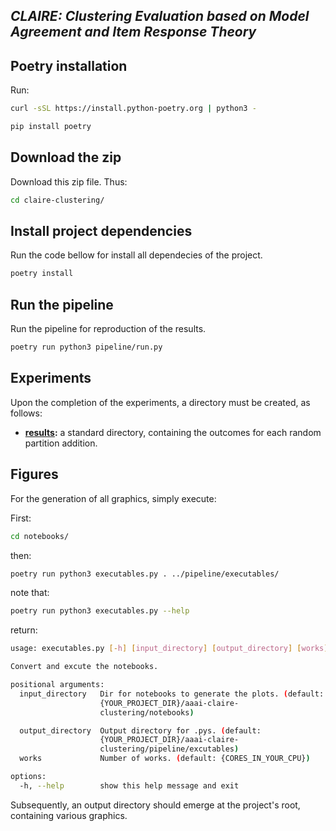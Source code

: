## *CLAIRE: Clustering Evaluation based on Model Agreement and Item Response Theory*

<!-- 
**link:** <a href=https://anonymous.4open.science/r/aaai-claire-clustering-6113/README.md>anonymous-repository</a>

<sub>note: The anonymous repository encompasses all the outputs generated within this study.</sub> -->


## Poetry installation

Run:

```bash
curl -sSL https://install.python-poetry.org | python3 -
```

```bash
pip install poetry
```

## Download the zip

Download this zip file. Thus:

```bash
cd claire-clustering/
```

## Install project dependencies

Run the code bellow for install all dependecies of the project.

```bash
poetry install
```

## Run the pipeline

Run the pipeline for reproduction of the results.

```bash
poetry run python3 pipeline/run.py
```


## Experiments


Upon the completion of the experiments, a directory must be created, as follows:

- **[results](/results/):** a standard directory, containing the outcomes for each random partition addition.


## Figures

For the generation of all graphics, simply execute:

First:

```bash
cd notebooks/
```

then:

```bash
poetry run python3 executables.py . ../pipeline/executables/
```

note that:

```bash
poetry run python3 executables.py --help
```

return:

```bash
usage: executables.py [-h] [input_directory] [output_directory] [works]

Convert and excute the notebooks.

positional arguments:
  input_directory   Dir for notebooks to generate the plots. (default:
                    {YOUR_PROJECT_DIR}/aaai-claire-
                    clustering/notebooks)

  output_directory  Output directory for .pys. (default:
                    {YOUR_PROJECT_DIR}/aaai-claire-
                    clustering/pipeline/excutables)
  works             Number of works. (default: {CORES_IN_YOUR_CPU})

options:
  -h, --help        show this help message and exit
```

Subsequently, an output directory should emerge at the project's root, containing various graphics.

<!--
-->
